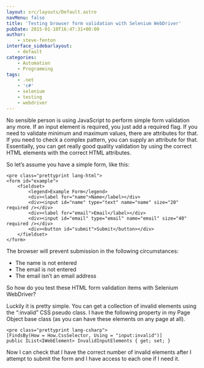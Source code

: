 ```yaml
---
layout: src/layouts/Default.astro
navMenu: false
title: 'Testing browser form validation with Selenium WebDriver'
pubDate: 2015-01-10T16:47:31+00:00
author:
    - steve-fenton
interface_sidebarlayout:
    - default
categories:
    - Automation
    - Programming
tags:
    - .net
    - 'c#'
    - selenium
    - testing
    - webdriver
---
```


No sensible person is using JavaScript to perform simple form validation any more. If an input element is required, you just add a required flag. If you need to validate minimum and maximum values, there are attributes for that. If you need to check a complex pattern, you can supply an attribute for that. Essentially, you can get really good quality validation by using the correct HTML elements with the correct HTML attributes.

So let’s assume you have a simple form, like this:

```
<pre class="prettyprint lang-html">
<form id="example">
    <fieldset>
        <legend>Example Form</legend>
        <div><label for="name">Name</label></div>
        <div><input id="name" type="text" name="name" size="20" required /></div>
        <div><label for="email">Email</label></div>
        <div><input id="email" type="email" name="email" size="40" required /></div>
        <div><button id="submit">Submit</button></div>
    </fieldset>
</form>
```

The browser will prevent submission in the following circumstances:

- The name is not entered
- The email is not entered
- The email isn’t an email address

So how do you test these HTML form validation items with Selenium WebDriver?

Luckily it is pretty simple. You can get a collection of invalid elements using the “:invalid” CSS pseudo class. I have the following property in my Page Object base class (as you can have these elements on any page at all).

```
<pre class="prettyprint lang-csharp">
[FindsBy(How = How.CssSelector, Using = "input:invalid")]
public IList<IWebElement> InvalidInputElements { get; set; }
```

Now I can check that I have the correct number of invalid elements after I attempt to submit the form and I have access to each one if I need it.